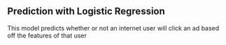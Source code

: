 ## Prediction with Logistic Regression
This model predicts whether or not an internet user will click an ad based off the features of that user
